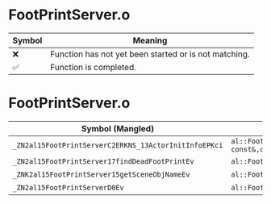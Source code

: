 # FootPrintServer.o
| Symbol | Meaning 
| ------------- | ------------- 
| :x: | Function has not yet been started or is not matching. 
| :white_check_mark: | Function is completed. 


# FootPrintServer.o
| Symbol (Mangled) | Symbol (Demangled) | Decompiled? |
| ------------- |  ------------- | ------------- |
| `_ZN2al15FootPrintServerC2ERKNS_13ActorInitInfoEPKci` | `al::FootPrintServer::FootPrintServer(al::ActorInitInfo const&,char const*,int)` | :white_check_mark: |
| `_ZN2al15FootPrintServer17findDeadFootPrintEv` | `al::FootPrintServer::findDeadFootPrint(void)` | :white_check_mark: |
| `_ZNK2al15FootPrintServer15getSceneObjNameEv` | `al::FootPrintServer::getSceneObjName(void)const` | :white_check_mark: |
| `_ZN2al15FootPrintServerD0Ev` | `al::FootPrintServer::~FootPrintServer()` | :white_check_mark: |
